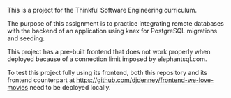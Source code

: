 This is a project for the Thinkful Software Engineering curriculum.

The purpose of this assignment is to practice integrating remote databases
with the backend of an application using knex for PostgreSQL migrations and seeding.

This project has a pre-built frontend that does not work properly when
deployed because of a connection limit imposed by elephantsql.com.

To test this project fully using its frontend, both this repository
and its frontend counterpart at https://github.com/djdenney/frontend-we-love-movies
need to be deployed locally.